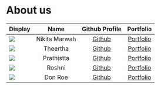 # About us

| Display                                             |     Name      |        Github Profile         |             Portfolio             |
|-----------------------------------------------------|:-------------:|:-----------------------------:|:---------------------------------:|
| ![](https://via.placeholder.com/100.png?text=Photo) | Nikita Marwah | [Github](https://github.com/) | [Portfolio](docs/team/johndoe.md) |
| ![](https://via.placeholder.com/100.png?text=Photo) |   Theertha    | [Github](https://github.com/) | [Portfolio](docs/team/johndoe.md) |
| ![](https://via.placeholder.com/100.png?text=Photo) |  Prathistta   | [Github](https://github.com/) | [Portfolio](docs/team/johndoe.md) |
| ![](https://via.placeholder.com/100.png?text=Photo) |    Roshni     | [Github](https://github.com/) | [Portfolio](docs/team/johndoe.md) |
| ![](https://via.placeholder.com/100.png?text=Photo) |    Don Roe    | [Github](https://github.com/) | [Portfolio](docs/team/johndoe.md) |
